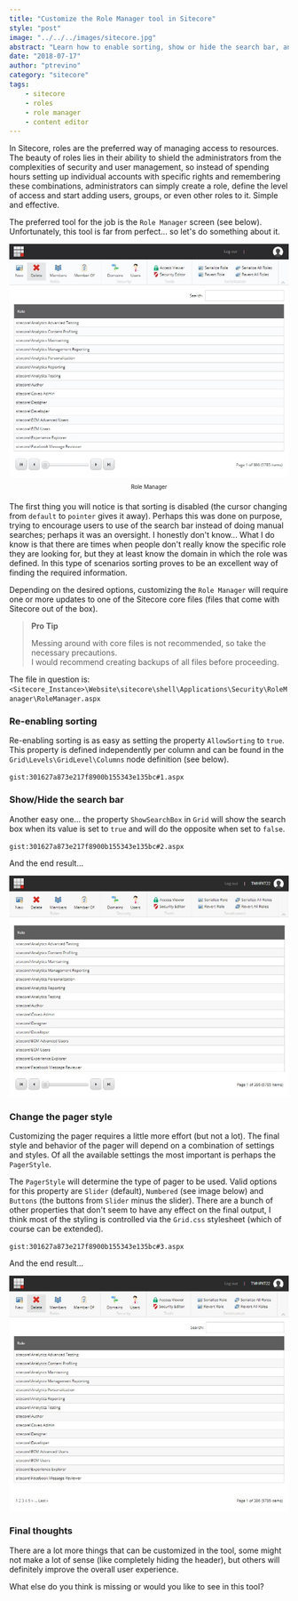 ```yaml
---
title: "Customize the Role Manager tool in Sitecore"
style: "post"
image: "../../../images/sitecore.jpg"
abstract: "Learn how to enable sorting, show or hide the search bar, and change the pager style in the Role Manager tool for a better user experience"
date: "2018-07-17"
author: "ptrevino"
category: "sitecore"
tags:
    - sitecore
    - roles
    - role manager
    - content editor
---
```


<!-- start:abstract -->

In Sitecore, roles are the preferred way of managing access to resources. 
The beauty of roles lies in their ability to shield the administrators from the 
complexities of security and user management, so instead of spending hours setting 
up individual accounts with specific rights and remembering these combinations, 
administrators can simply create a role, define the level of access and start 
adding users, groups, or even other roles to it. Simple and effective.  

The preferred tool for the job is the `Role Manager` screen (see below). 
Unfortunately, this tool is far from perfect... so let's do something about it.

<!-- end:abstract -->

![Role Manager](./images/role-manager.jpg)
<center style="margin-top: -10px; margin-bottom: 20px"><span style="font-size: 10px;">Role Manager</span></center>  

The first thing you will notice is that sorting is disabled (the cursor changing 
from `default` to `pointer` gives it away). Perhaps this was done on purpose, trying 
to encourage users to use of the search bar instead of doing manual searches; 
perhaps it was an oversight. I honestly don't know... What I do know is that 
there are times when people don't really know the specific role they are looking for, 
but they at least know the domain in which the role was defined. In this type of 
scenarios sorting proves to be an excellent way of finding the required information.  

Depending on the desired options, customizing the `Role Manager` will require one 
or more updates to one of the Sitecore core files (files that come with Sitecore 
out of the box).  

> **Pro Tip**
> 
> Messing around with core files is not recommended, so take the necessary precautions.  
> I would recommend creating backups of all files before proceeding.  

The file in question is: `<Sitecore_Instance>\Website\sitecore\shell\Applications\Security\RoleManager\RoleManager.aspx`   

### Re-enabling sorting  

Re-enabling sorting is as easy as setting the property `AllowSorting` to `true`. 
This property is defined independently per column and can be found in the 
`Grid\Levels\GridLevel\Columns` node definition (see below).  

`gist:301627a873e217f8900b155343e135bc#1.aspx`  

### Show/Hide the search bar

Another easy one... the property `ShowSearchBox` in `Grid` will show the search box 
when its value is set to `true` and will do the opposite when set to `false`.  

`gist:301627a873e217f8900b155343e135bc#2.aspx`  

And the end result...  

![No Search Box](./images/no-search-box.jpg)

### Change the pager style

Customizing the pager requires a little more effort (but not a lot). The final 
style and behavior of the pager will depend on a combination of settings and 
styles. Of all the available settings the most important is perhaps the `PagerStyle`. 

The `PagerStyle` will determine the type of pager to be used. Valid options for 
this property are `Slider` (default), `Numbered` (see image below) and `Buttons` 
(the buttons from `Slider` minus the slider). There are a bunch of other properties 
that don't seem to have any effect on the final output, I think most of the styling 
is controlled via the `Grid.css` stylesheet (which of course can be extended).  

`gist:301627a873e217f8900b155343e135bc#3.aspx`  

And the end result...

![Numbered Pager Style](./images/pager-style.jpg)

### Final thoughts

There are a lot more things that can be customized in the tool, some might not 
make a lot of sense (like completely hiding the header), but others will definitely 
improve the overall user experience.  

What else do you think is missing or would you like to see in this tool?
